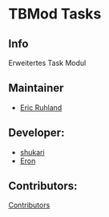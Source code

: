 # TBMod Tasks
## Info
Erweitertes Task Modul

## Maintainer
- [Eric Ruhland](https://github.com/Er1807)

## Developer:
- [shukari](https://github.com/shukari)
- [Eron](https://github.com/E-for-Eron)

## Contributors:
[Contributors](https://github.com/TacticalBaconDevs/TBMod/graphs/contributors)
